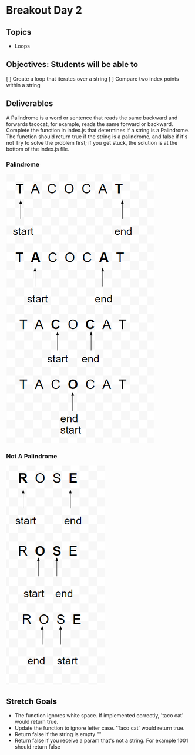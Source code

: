 # Breakout Day 2

## Topics

- Loops

## Objectives: Students will be able to

[ ] Create a loop that iterates over a string
[ ] Compare two index points within a string

## Deliverables

A Palindrome is a word or sentence that reads the same backward and forwards tacocat, for example, reads the same forward or backward.
Complete the function in index.js that determines if a string is a Palindrome. The function should return true if the string is a palindrome, and false if it's not
Try to solve the problem first; if you get stuck, the solution is at the bottom of the index.js file.

### Palindrome

![Palindrome](./imges/palindrome.png)

### Not A Palindrome

![Not a Palindrome](./imges/notAPalindrome.png)

## Stretch Goals

- The function ignores white space. If implemented correctly, 'taco cat' would return true.
- Update the function to ignore letter case. 'Taco cat' would return true.
- Return false if the string is empty ""
- Return false if you receive a param that's not a string. For example 1001 should return false
